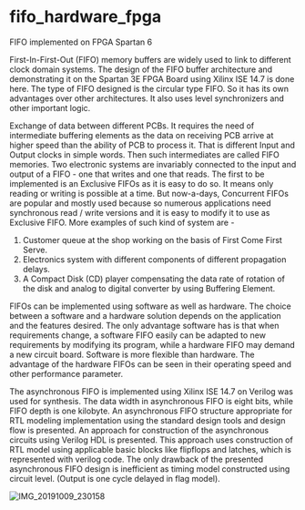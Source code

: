 # fifo_hardware_fpga
FIFO implemented on FPGA Spartan 6

First-In-First-Out (FIFO) memory buffers are widely used to link to different clock domain
systems. The design of the FIFO buffer architecture and demonstrating it on the Spartan 3E
FPGA Board using Xilinx ISE 14.7 is done here. The type of FIFO designed is the circular
type FIFO. So it has its own advantages over other architectures. It also uses level
synchronizers and other important logic.

Exchange of data between different PCBs. It requires the need of intermediate buffering
elements as the data on receiving PCB arrive at higher speed than the ability of PCB to process
it. That is different Input and Output clocks in simple words. Then such intermediates are called
FIFO memories.
Two electronic systems are invariably connected to the input and output of a FIFO - one
that writes and one that reads. The first to be implemented is an Exclusive FIFOs as it is
easy to do so. It means only reading or writing is possible at a time. But now-a-days,
Concurrent FIFOs are popular and mostly used because so numerous applications need
synchronous read / write versions and it is easy to modify it to use as Exclusive FIFO.
More examples of such kind of system are -
1. Customer queue at the shop working on the basis of First Come First Serve.
2. Electronics system with different components of different propagation delays.
3. A Compact Disk (CD) player compensating the data rate of rotation of the disk and analog
to digital converter by using Buffering Element.

FIFOs can be implemented using software as well as hardware. The choice between a software
and a hardware solution depends on the application and the features desired. The only
advantage software has is that when requirements change, a software FIFO easily can be
adapted to new requirements by modifying its program, while a hardware FIFO may demand
a new circuit board. Software is more flexible than hardware. The advantage of the hardware
FIFOs can be seen in their operating speed and other performance parameter.

The asynchronous FIFO is implemented using Xilinx ISE 14.7 on Verilog was used for
synthesis. The data width in asynchronous FIFO is eight bits, while FIFO depth is one
kilobyte.
An asynchronous FIFO structure appropriate for RTL modeling implementation using
the standard design tools and design flow is presented. An approach for construction of
the asynchronous circuits using Verilog HDL is presented. This approach uses
construction of RTL model using applicable basic blocks like flipflops and latches,
which is represented with verilog code.
The only drawback of the presented asynchronous FIFO design is inefficient as timing
model constructed using circuit level. (Output is one cycle delayed in flag model).


![IMG_20191009_230158](https://user-images.githubusercontent.com/36757243/119394484-d748a500-bcef-11eb-82cd-0a2905b4072a.jpg)


